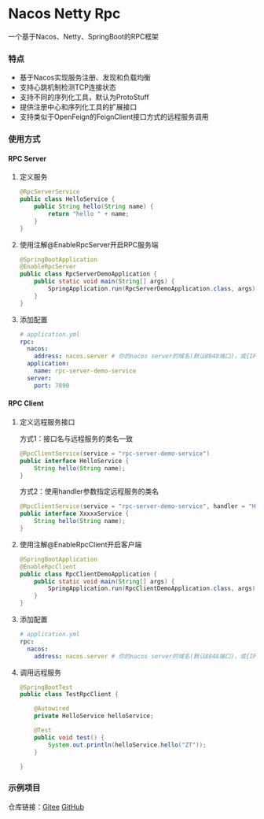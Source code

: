 # Nacos Netty Rpc

一个基于Nacos、Netty、SpringBoot的RPC框架

### 特点

- 基于Nacos实现服务注册、发现和负载均衡
- 支持心跳机制检测TCP连接状态
- 支持不同的序列化工具，默认为ProtoStuff
- 提供注册中心和序列化工具的扩展接口
- 支持类似于OpenFeign的FeignClient接口方式的远程服务调用

### 使用方式

#### RPC Server

1. 定义服务

   ```Java
   @RpcServerService
   public class HelloService {
       public String hello(String name) {
           return "hello " + name;
       }
   }
   ```

2. 使用注解@EnableRpcServer开启RPC服务端

   ```java
   @SpringBootApplication
   @EnableRpcServer
   public class RpcServerDemoApplication {
       public static void main(String[] args) {
           SpringApplication.run(RpcServerDemoApplication.class, args);
       }
   }
   ```

3. 添加配置

   ```yaml
   # application.yml
   rpc:
     nacos:
       address: nacos.server # 你的nacos server的域名(默认8848端口)，或{IP}:{Port}
     application:
       name: rpc-server-demo-service
     server:
       port: 7890
   ```

   

#### RPC Client

1. 定义远程服务接口

   方式1：接口名与远程服务的类名一致

   ```java
   @RpcClientService(service = "rpc-server-demo-service")
   public interface HelloService {
       String hello(String name);
   }
   ```

   方式2：使用handler参数指定远程服务的类名

   ```java
   @RpcClientService(service = "rpc-server-demo-service", handler = "HelloService")
   public interface XxxxxService {
       String hello(String name);
   }
   ```

2. 使用注解@EnableRpcClient开启客户端

   ```java
   @SpringBootApplication
   @EnableRpcClient
   public class RpcClientDemoApplication {
       public static void main(String[] args) {
           SpringApplication.run(RpcClientDemoApplication.class, args);
       }
   }
   ```

3. 添加配置

   ```yaml
   # application.yml
   rpc:
     nacos:
       address: nacos.server # 你的nacos server的域名(默认8848端口)，或{IP}:{Port}4
   ```

4. 调用远程服务

   ```java
   @SpringBootTest
   public class TestRpcClient {
   
       @Autowired
       private HelloService helloService;
   
       @Test
       public void test() {
           System.out.println(helloService.hello("ZT"));
       }
   
   }

### 示例项目

仓库链接：[Gitee](https://gitee.com/zengtao321/nacos-netty-rpc-demo) [GitHub](https://github.com/ztibeike/nacos-netty-rpc-demo)

